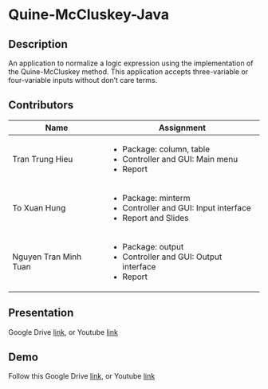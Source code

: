 # Quine-McCluskey-Java
## Description
An application to normalize a logic expression using the implementation of the Quine-McCluskey method. This application accepts three-variable or four-variable inputs without don’t care terms.

## Contributors
| Name | Assignment |
|---|----------|
| Tran Trung Hieu | <ul> <li> Package: column, table </li> <li> Controller and GUI: Main menu </li> <li> Report </li> </ul>|
| To Xuan Hung | <ul> <li> Package: minterm </li> <li> Controller and GUI: Input interface </li> <li> Report and Slides </li> </ul>|
| Nguyen Tran Minh Tuan | <ul> <li> Package: output </li> <li> Controller and GUI: Output interface </li> <li> Report</li> </ul>|

## Presentation
Google Drive [link](https://drive.google.com/file/d/1pCR2mEoaRX0YxOjA5VFCMyRAX8ppuh-D/view?usp=sharing), or Youtube [link](https://www.youtube.com/watch?v=X6sFQrNTK8Y)

## Demo
Follow this Google Drive [link](https://drive.google.com/file/d/1N0nJKIw6OyvATJVtSyCXvCKu_WXdOXAL/view?usp=sharing), or Youtube [link](https://youtu.be/At25CZxyEm4)
